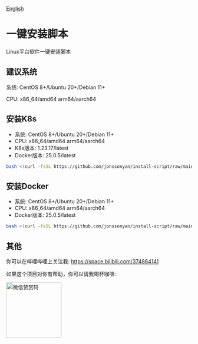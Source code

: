 [English](README.md)

# 一键安装脚本

Linux平台软件一键安装脚本

## 建议系统

系统: CentOS 8+/Ubuntu 20+/Debian 11+

CPU: x86_64/amd64 arm64/aarch64

## 安装K8s

- 系统: CentOS 8+/Ubuntu 20+/Debian 11+
- CPU: x86_64/amd64 arm64/aarch64
- K8s版本: 1.23.17/latest
- Docker版本: 25.0.5/latest

```bash
bash <(curl -fsSL https://github.com/jonssonyan/install-script/raw/main/k8s-install.sh)
```

## 安装Docker

- 系统: CentOS 8+/Ubuntu 20+/Debian 11+
- CPU: x86_64/amd64 arm64/aarch64
- Docker版本: 25.0.5/latest

```bash
bash <(curl -fsSL https://github.com/jonssonyan/install-script/raw/main/docker-install.sh)
```

## 其他

你可以在哔哩哔哩上关注我: https://space.bilibili.com/374864141

如果这个项目对你有帮助，你可以请我喝杯咖啡:

<img src="https://github.com/jonssonyan/install-script/assets/46235235/cce90c48-27d3-492c-af3e-468b656bdd06" width="150" alt="微信赞赏码" title="微信赞赏码"/>
